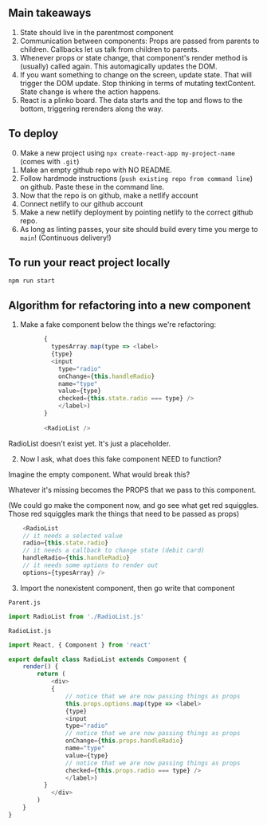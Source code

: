 ## Main takeaways

1) State should live in the parentmost component
2) Communication between components: Props are passed from parents to children. Callbacks let us talk from children to parents.
3) Whenever props or state change, that component's render method is (usually) called again. This automagically updates the DOM.
4) If you want something to change on the screen, update state. That will trigger the DOM update. Stop thinking in terms of mutating textContent. State change is where the action happens.
5) React is a plinko board. The data starts and the top and flows to the bottom, triggering rerenders along the way.

## To deploy

0) Make a new project using `npx create-react-app my-project-name` (comes with `.git`)
1) Make an empty github repo with NO README.
2) Follow hardmode instructions (`push existing repo from command line`) on github. Paste these in the command line.
3) Now that the repo is on github, make a netlify account
4) Connect netlify to our github account
5) Make a new netlify deployment by pointing netlify to the correct github repo.
6) As long as linting passes, your site should build every time you merge to `main`! (Continuous delivery!)

## To run your react project locally

`npm run start`

## Algorithm for refactoring into a new component

1) Make a fake component below the things we're refactoring:

```js
          {
            typesArray.map(type => <label>
            {type}
            <input 
              type="radio" 
              onChange={this.handleRadio}
              name="type" 
              value={type} 
              checked={this.state.radio === type} />
              </label>)
          }
          
          <RadioList />
```

RadioList doesn't exist yet. It's just a placeholder.

2) Now I ask, what does this fake component NEED to function?

Imagine the empty component. What would break this?

Whatever it's missing becomes the PROPS that we pass to this component.

(We could go make the component now, and go see what get red squiggles. Those red squiggles mark the things that need to be passed as props)

```js
    <RadioList 
    // it needs a selected value
    radio={this.state.radio} 
    // it needs a callback to change state (debit card)
    handleRadio={this.handleRadio} 
    // it needs some options to render out
    options={typesArray} />
```

3) Import the nonexistent component, then go write that component

`Parent.js`
```js
import RadioList from './RadioList.js'
```

`RadioList.js`
```js
import React, { Component } from 'react'

export default class RadioList extends Component {
    render() {
        return (
            <div>
            {
                // notice that we are now passing things as props
                this.props.options.map(type => <label>
                {type}
                <input 
                type="radio" 
                // notice that we are now passing things as props
                onChange={this.props.handleRadio}
                name="type" 
                value={type} 
                // notice that we are now passing things as props
                checked={this.props.radio === type} />
                </label>)
          }
            </div>
        )
    }
}
```